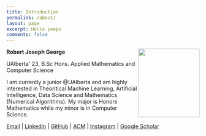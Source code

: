 ```yaml
---
title: Introduction
permalink: /about/
layout: page
excerpt: Hello peeps
comments: false
---
```

<img align="right" width="160" height="180" src="https://i.imgur.com/zO4Hmyt.jpg">

**Robert Joseph George**

UAlberta' 23, B.Sc Hons. Applied Mathematics and Computer Science 

I am currently a junior @UAlberta and am highly interested in Theoritical Machine Learning, Artificial Intelligence, Data Science and Mathematics (Numerical Algorithms). My major is Honors Mathematics while my minor is in Computer Science.

[Email](rjoseph1@ualberta.ca) | [Linkedin](https://www.linkedin.com/in/robert-joseph-2001/) | [GitHub](http://github.com/Robertboy18) | [ACM](https://services.acm.org/public/vcard/vcard.cfm?handle=robertjoseph) | [Instagram](https://www.instagram.com/robertljg/) | [Google Scholar](https://scholar.google.com/citations?user=5P1Uwy4AAAAJ&hl=en)



